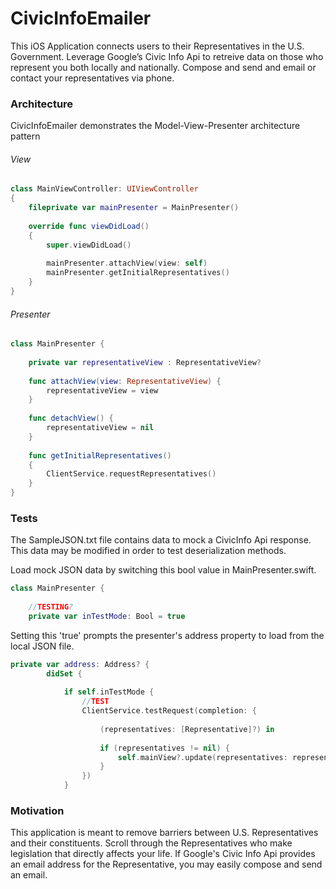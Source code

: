 # CivicInfoEmailer

This iOS Application connects users to their Representatives in the U.S. Government. Leverage Google’s Civic Info Api to retreive data on those who represent you both locally and nationally. Compose and send and email or contact your representatives via phone.

### Architecture

CivicInfoEmailer demonstrates the Model-View-Presenter architecture pattern

###### View

```Swift
class MainViewController: UIViewController
{
    fileprivate var mainPresenter = MainPresenter()
    
    override func viewDidLoad()
    {
        super.viewDidLoad()
        
        mainPresenter.attachView(view: self)
        mainPresenter.getInitialRepresentatives()
    }
}
```

###### Presenter

```Swift
class MainPresenter {
    
    private var representativeView : RepresentativeView?
    
    func attachView(view: RepresentativeView) {
        representativeView = view
    }
    
    func detachView() {
        representativeView = nil
    }
    
    func getInitialRepresentatives()
    {
        ClientService.requestRepresentatives()
    }
}
```

### Tests

The SampleJSON.txt file contains data to mock a CivicInfo Api response. This data may be modified in order to test deserialization methods. 

Load mock JSON data by switching this bool value in MainPresenter.swift.

```Swift
class MainPresenter {
    
    //TESTING?
    private var inTestMode: Bool = true
```

Setting this 'true' prompts the presenter's address property to load from the local JSON file.

```Swift
private var address: Address? {
        didSet {
            
            if self.inTestMode {
                //TEST
                ClientService.testRequest(completion: {
                    
                    (representatives: [Representative]?) in
                    
                    if (representatives != nil) {
                        self.mainView?.update(representatives: representatives!)
                    }
                })
            }
```

### Motivation

This application is meant to remove barriers between U.S. Representatives and their constituents. Scroll through the Representatives who make legislation that directly affects your life. If Google's Civic Info Api provides an email address for the Representative, you may easily compose and send an email.
